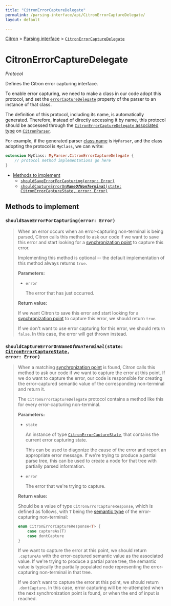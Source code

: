 ```yaml
---
title: "CitronErrorCaptureDelegate"
permalink: /parsing-interface/api/CitronErrorCaptureDelegate/
layout: default

---
```


[Citron] > [Parsing interface] > [`CitronErrorCaptureDelegate`]

[Citron]: /citron/
[Parsing interface]: /citron/parsing-interface/
[`CitronErrorCaptureDelegate`]: .

# CitronErrorCaptureDelegate

_Protocol_

Defines the Citron error capturing interface.

To enable error capturing, we need to make a class in our code adopt
this protocol, and set the [`errorCaptureDelegate`] property of the
parser to an instance of that class.

The definition of this protocol, including its name, is automatically
generated. Therefore, instead of directly accessing it by name, this
protocol should be accessed through the [`CitronErrorCaptureDelegate`
associated type] on [`CitronParser`].

For example, if the generated parser [class name] is `MyParser`, and the
class adopting the protocol is `MyClass`, we can write:

~~~ Swift
extension MyClass: MyParser.CitronErrorCaptureDelegate {
    // protocol method implementations go here
}
~~~

[`CitronParser`]: ../CitronParser/
[`errorCaptureDelegate`]: ../CitronParser/#errorcapturedelegate-citronerrorcapturedelegate
[`CitronErrorCaptureDelegate` associated type]: ../CitronParser/#citronerrorcapturedelegate
[%capture_errors]: /citron/grammar-file/#capture_errors
[grammar file]: /citron/grammar-file/
[class name]: /citron/grammar-file/#class_name

  - [Methods to implement](#methods-to-implement)
      - [`shouldSaveErrorForCapturing(error: Error)`](#shouldsaveerrorforcapturingerror-error)
      - [<code>shouldCaptureErrorOn<b><i>NameOfNonTerminal</i></b>(state: CitronErrorCaptureState, error: Error)</code>](#shouldcaptureerroronnameofnonterminalstate-citronerrorcapturestate-error-error)

## Methods to implement

### `shouldSaveErrorForCapturing(error: Error)`

> When an error occurs when an error-capturing non-terminal is being
> parsed, Citron calls this method to ask our code if we want to save
> this error and start looking for a [synchronization point] to capture
> this error.
>
> Implementing this method is optional -- the default implementation of
> this method always returns `true`.
>
> **Parameters:**
>
>   - `error`
>
>     The error that has just occurred.
>
> **Return value:**
>
> If we want Citron to save this error and start looking for a
> [synchronization point] to capture this error, we should return
> `true`.
>
> If we don't want to use error capturing for this error, we should
> return `false`. In this case, the error will get thrown instead.

[synchronization point]: /citron/error-capturing/#synchronization-point

### <code>shouldCaptureErrorOn<b><i>NameOfNonTerminal</i></b>(state: <a href="../CitronErrorCaptureState/">CitronErrorCaptureState</a>, error: Error)</code>

> When a matching [synchronization point] is found, Citron calls this
> method to ask our code if we want to capture the error at this point. If
> we do want to capture the error, our code is responsible for creating
> the error-captured semantic value of the corresponding non-terminal and
> return it.
>
> The `CitronErrorCaptureDelegate` protocol contains a method like this
> for every error-capturing non-terminal.
>
> **Parameters:**
>
>   - <span id="state-parameter">`state`</span>
>
>     An instance of type [`CitronErrorCaptureState`], that contains the
>     current error capturing state.
>
>     This can be used to diagonize the cause of the error and report an
>     appropriate error message. If we're trying to produce a partial
>     parse tree, this can be used to create a node for that tree with
>     partially parsed information.
>
>   - `error`
>
>     The error that we're trying to capture.
>
> **Return value:**
>
> <span id="citronerrorcaptureresponse">Should be a value of type
> `CitronErrorCaptureResponse`, which is defined as follows, with `T`
> being the [semantic type] of the error-capturing non-terminal:</span>
>
> ~~~ Swift
> enum CitronErrorCaptureResponse<T> {
>     case captureAs(T)
>     case dontCapture
> }
> ~~~
>
> If we want to capture the error at this point, we should return
> `.captureAs` with the error-captured semantic value as the associated
> value. If we're trying to produce a partial parse tree, the semantic
> value is typically the partially populated node representing the
> error-capturing non-terminal in that tree.
>
> If we don't want to capture the error at this point, we should return
> `.dontCapture`. In this case, error capturing will be re-attempted when
> the next synchronization point is found, or when the end of input is
> reached.

[semantic type]: /citron/grammar-file/#types
[`CitronErrorCaptureState`]: ../CitronErrorCaptureState/
